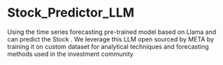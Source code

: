 # Stock_Predictor_LLM
Using the time series forecasting pre-trained model based on Llama and can predict the Stock . We leverage this LLM open sourced by META by training it on custom dataset for analytical techniques and forecasting methods used in the investment community
